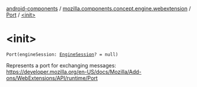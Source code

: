 [android-components](../../index.md) / [mozilla.components.concept.engine.webextension](../index.md) / [Port](index.md) / [&lt;init&gt;](./-init-.md)

# &lt;init&gt;

`Port(engineSession: `[`EngineSession`](../../mozilla.components.concept.engine/-engine-session/index.md)`? = null)`

Represents a port for exchanging messages:
https://developer.mozilla.org/en-US/docs/Mozilla/Add-ons/WebExtensions/API/runtime/Port

